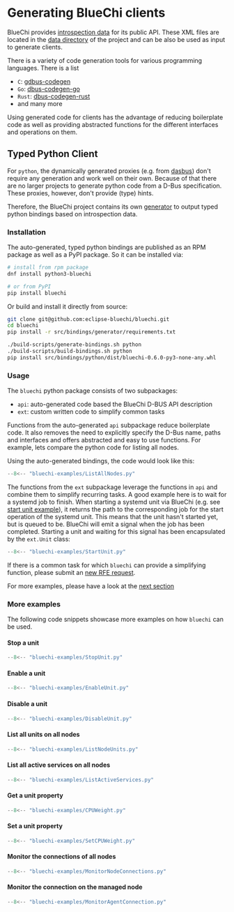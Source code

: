 <!-- markdownlint-disable-file MD013 -->
# Generating BlueChi clients

BlueChi provides [introspection data](https://dbus.freedesktop.org/doc/dbus-specification.html#introspection-format) for its public API. These XML files are located in the [data directory](https://github.com/eclipse-bluechi/bluechi/tree/main/data) of the project and can be also be used as input to generate clients.

There is a variety of code generation tools for various programming languages. There is a list

- `C`: [gdbus-codegen](https://developer-old.gnome.org/gio/stable/gdbus-codegen.html)
- `Go`: [dbus-codegen-go](https://github.com/amenzhinsky/dbus-codegen-go)
- `Rust`: [dbus-codegen-rust](https://crates.io/crates/dbus-codegen)
- and many more

Using generated code for clients has the advantage of reducing boilerplate code as well as providing abstracted functions for the different interfaces and operations on them.

## Typed Python Client

For `python`, the dynamically generated proxies (e.g. from [dasbus](https://github.com/rhinstaller/dasbus)) don't require any generation and work well on their own. Because of that there are no larger projects to generate python code from a D-Bus specification. These proxies, however, don't provide (type) hints.

Therefore, the BlueChi project contains its own [generator](https://github.com/eclipse-bluechi/bluechi/tree/main/src/bindings/generator) to output typed python bindings based on introspection data.

### Installation

The auto-generated, typed python bindings are published as an RPM package as well as a PyPI package. So it can be installed via:

```bash
# install from rpm package
dnf install python3-bluechi

# or from PyPI
pip install bluechi
```

Or build and install it directly from source:

```bash
git clone git@github.com:eclipse-bluechi/bluechi.git
cd bluechi
pip install -r src/bindings/generator/requirements.txt

./build-scripts/generate-bindings.sh python
./build-scripts/build-bindings.sh python
pip install src/bindings/python/dist/bluechi-0.6.0-py3-none-any.whl
```

### Usage

The `bluechi` python package consists of two subpackages:

- `api`: auto-generated code based the BlueChi D-BUS API description
- `ext`: custom written code to simplify common tasks

Functions from the auto-generated `api` subpackage reduce boilerplate code. It also removes the need to explicitly specify the D-Bus name, paths and interfaces and offers abstracted and easy to use functions. For example, lets compare the python code for listing all nodes.

Using the auto-generated bindings, the code would look like this:

```python
--8<-- "bluechi-examples/ListAllNodes.py"
```

The functions from the `ext` subpackage leverage the functions in `api` and combine them to simplify recurring tasks. A good example here is to wait for a systemd job to finish. When starting a systemd unit via BlueChi (e.g. see [start unit example](./examples.md#start-unit)), it returns the path to the corresponding job for the start operation of the systemd unit. This means that the unit hasn't started yet, but is queued to be. BlueChi will emit a signal when the job has been completed. Starting a unit and waiting for this signal has been encapsulated by the `ext.Unit` class:

```python
--8<-- "bluechi-examples/StartUnit.py"
```

If there is a common task for which `bluechi` can provide a simplifying function, please submit an [new RFE request](https://github.com/eclipse-bluechi/bluechi/issues/new/choose).

For more examples, please have a look at the [next section](#more-examples)

### More examples

The following code snippets showcase more examples on how `bluechi` can be used.

#### Stop a unit

```python
--8<-- "bluechi-examples/StopUnit.py"
```

#### Enable a unit

```python
--8<-- "bluechi-examples/EnableUnit.py"
```

#### Disable a unit

```python
--8<-- "bluechi-examples/DisableUnit.py"
```

#### List all units on all nodes

```python
--8<-- "bluechi-examples/ListNodeUnits.py"
```

#### List all active services on all nodes

```python
--8<-- "bluechi-examples/ListActiveServices.py"
```

#### Get a unit property

```python
--8<-- "bluechi-examples/CPUWeight.py"
```

#### Set a unit property

```python
--8<-- "bluechi-examples/SetCPUWeight.py"
```

#### Monitor the connections of all nodes

```python
--8<-- "bluechi-examples/MonitorNodeConnections.py"
```

#### Monitor the connection on the managed node

```python
--8<-- "bluechi-examples/MonitorAgentConnection.py"
```
